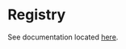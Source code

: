# Registry

See documentation located [here][1].

[1]: <https://nicholaswilde.io/homelab/apps/registry/>
